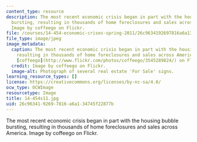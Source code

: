 ```yaml
---
content_type: resource
description: The most recent economic crisis began in part with the housing bubble
  bursting, resulting in thousands of home foreclosures and sales across America.
  Image by coffeego on Flickr.
file: /courses/14-454-economic-crises-spring-2011/26c9634192697816a6a134745f22877b_14-454s11.jpg
file_type: image/jpeg
image_metadata:
  caption: The most recent economic crisis began in part with the housing bubble bursting,
    resulting in thousands of home foreclosures and sales across America. (Image by
    [coffeego](http://www.flickr.com/photos/coffeego/3545289824/) on Flickr.)
  credit: Image by coffeego on Flickr.
  image-alt: Photograph of several real estate 'For Sale' signs.
learning_resource_types: []
license: https://creativecommons.org/licenses/by-nc-sa/4.0/
ocw_type: OCWImage
resourcetype: Image
title: 14-454s11.jpg
uid: 26c96341-9269-7816-a6a1-34745f22877b
---
```

The most recent economic crisis began in part with the housing bubble bursting, resulting in thousands of home foreclosures and sales across America. Image by coffeego on Flickr.